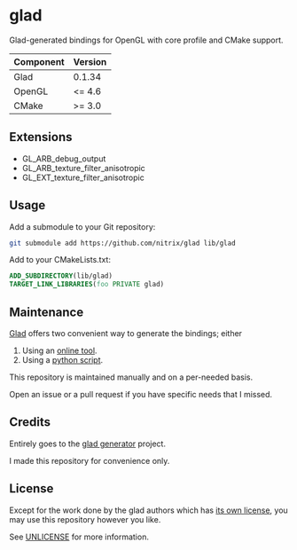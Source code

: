 # glad

Glad-generated bindings for OpenGL with core profile and CMake support.

| Component  | Version   |
|------------|-----------|
| Glad       |    0.1.34 |
| OpenGL     |    <= 4.6 |
| CMake      |    >= 3.0 |


## Extensions

* GL_ARB_debug_output
* GL_ARB_texture_filter_anisotropic
* GL_EXT_texture_filter_anisotropic

## Usage

Add a submodule to your Git repository:
```bash
git submodule add https://github.com/nitrix/glad lib/glad
```

Add to your CMakeLists.txt:
```cmake
ADD_SUBDIRECTORY(lib/glad)
TARGET_LINK_LIBRARIES(foo PRIVATE glad)
```

## Maintenance

[Glad](https://github.com/Dav1dde/glad) offers two convenient way to generate the bindings; either

1. Using an [online tool](https://glad.dav1d.de).
2. Using a [python script](https://github.com/Dav1dde/glad/blob/master/setup.py).

This repository is maintained manually and on a per-needed basis.

Open an issue or a pull request if you have specific needs that I missed.

## Credits

Entirely goes to the [glad generator](https://github.com/Dav1dde/glad) project.  

I made this repository for convenience only.

## License

Except for the work done by the glad authors which has [its own license](https://github.com/Dav1dde/glad/blob/master/LICENSE),
you may use this repository however you like.

See [UNLICENSE](UNLICENSE) for more information.
